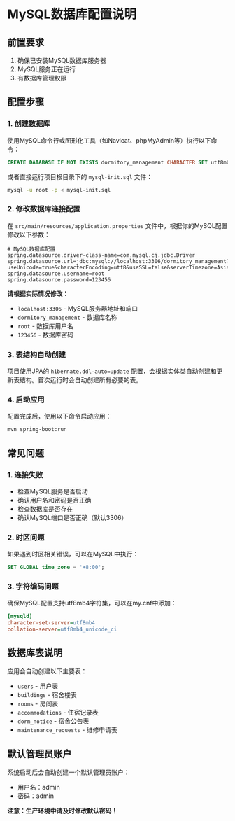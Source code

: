 # MySQL数据库配置说明

## 前置要求

1. 确保已安装MySQL数据库服务器
2. MySQL服务正在运行
3. 有数据库管理权限

## 配置步骤

### 1. 创建数据库

使用MySQL命令行或图形化工具（如Navicat、phpMyAdmin等）执行以下命令：

```sql
CREATE DATABASE IF NOT EXISTS dormitory_management CHARACTER SET utf8mb4 COLLATE utf8mb4_unicode_ci;
```

或者直接运行项目根目录下的 `mysql-init.sql` 文件：

```bash
mysql -u root -p < mysql-init.sql
```

### 2. 修改数据库连接配置

在 `src/main/resources/application.properties` 文件中，根据你的MySQL配置修改以下参数：

```properties
# MySQL数据库配置
spring.datasource.driver-class-name=com.mysql.cj.jdbc.Driver
spring.datasource.url=jdbc:mysql://localhost:3306/dormitory_management?useUnicode=true&characterEncoding=utf8&useSSL=false&serverTimezone=Asia/Shanghai
spring.datasource.username=root
spring.datasource.password=123456
```

**请根据实际情况修改：**
- `localhost:3306` - MySQL服务器地址和端口
- `dormitory_management` - 数据库名称
- `root` - 数据库用户名
- `123456` - 数据库密码

### 3. 表结构自动创建

项目使用JPA的 `hibernate.ddl-auto=update` 配置，会根据实体类自动创建和更新表结构。首次运行时会自动创建所有必要的表。

### 4. 启动应用

配置完成后，使用以下命令启动应用：

```bash
mvn spring-boot:run
```

## 常见问题

### 1. 连接失败
- 检查MySQL服务是否启动
- 确认用户名和密码是否正确
- 检查数据库是否存在
- 确认MySQL端口是否正确（默认3306）

### 2. 时区问题
如果遇到时区相关错误，可以在MySQL中执行：
```sql
SET GLOBAL time_zone = '+8:00';
```

### 3. 字符编码问题
确保MySQL配置支持utf8mb4字符集，可以在my.cnf中添加：
```ini
[mysqld]
character-set-server=utf8mb4
collation-server=utf8mb4_unicode_ci
```

## 数据库表说明

应用会自动创建以下主要表：
- `users` - 用户表
- `buildings` - 宿舍楼表
- `rooms` - 房间表
- `accommodations` - 住宿记录表
- `dorm_notice` - 宿舍公告表
- `maintenance_requests` - 维修申请表

## 默认管理员账户

系统启动后会自动创建一个默认管理员账户：
- 用户名：admin
- 密码：admin

**注意：生产环境中请及时修改默认密码！**